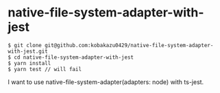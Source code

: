 # native-file-system-adapter-with-jest

```
$ git clone git@github.com:kobakazu0429/native-file-system-adapter-with-jest.git
$ cd native-file-system-adapter-with-jest
$ yarn install
$ yarn test // will fail
```

I want to use native-file-system-adapter(adapters: node) with ts-jest.
